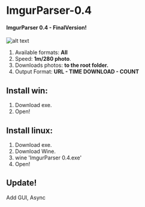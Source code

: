 # ImgurParser-0.4
#### ImgurParser 0.4 - FinalVersion!

![alt text](https://i.imgur.com/sVN4Vkw.png)
1. Available formats: **All**
2. Speed: **1m/280 photo**.
3. Downloads photos: **to the root folder.**
4. Output Format: **URL - TIME DOWNLOAD - COUNT**
## Install win:
1. Download exe.
2. Open!
## Install linux:
1. Download exe.
2. Download Wine.
3. wine 'ImgurParser 0.4.exe'
4. Open!

## Update!
  Add GUI, Async

